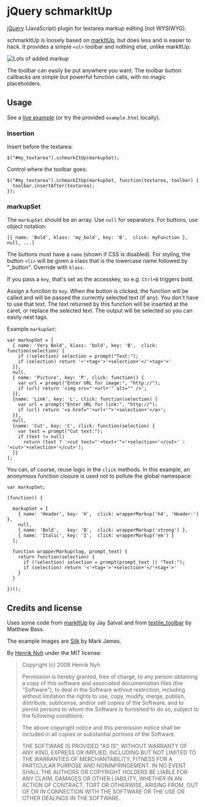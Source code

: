 # jQuery schmarkItUp

[jQuery](http://jquery.com/) (JavaScript) plugin for textarea markup editing (not WYSIWYG).

schmarkItUp is loosely based on [markItUp](http://markitup.jaysalvat.com/), but does less and is easier to hack. It provides a simple `<ul>` toolbar and nothing else, unlike markItUp:

![Lots of added markup](http://markitup.jaysalvat.com/_images/cssmap-after.png)

The toolbar can easily be put anywhere you want. The toolbar button callbacks are simple but powerful function calls, with no magic placeholders.


## Usage

See a [live example](http://henrik.nyh.se/examples/schmarkItUp/) (or try the provided `example.html` locally).


### Insertion

Insert before the textarea:

    $("#my_textarea").schmarkItUp(markupSet);

Control where the toolbar goes:

    $("#my_textarea").schmarkItUp(markupSet, function(textarea, toolbar) {
      toolbar.insertAfter(textarea);
    });
    

### markupSet

The `markupSet` should be an array. Use `null` for separators. For buttons, use object notation:

    [{ name: 'Bold', klass: 'my_bold', key: 'B',  click: myFunction }, null, ...]

The buttons must have a `name` (shown if CSS is disabled). For styling, the button `<li>` will be
given a class that is the lowercase name followed by "_button". Override with `klass`.

If you pass a `key`, that's set as the accesskey, so e.g. `Ctrl+B` triggers bold.

Assign a function to `key`. When the button is clicked, the function will be called and will be
passed the currently selected text (if any). You don't have to use that text. The text returned
by this function will be inserted at the caret, or replace the selected text. The output will
be selected so you can easily nest tags.
    
Example `markupSet`:

    var markupSet = [
      { name: 'Very Bold', klass: 'bold', key: 'B',  click: function(selection) {
        if (!selection) selection = prompt("Text:");
        if (selection) return '<'+tag+'>'+selection+'</'+tag+'>'
      }},
      null,
      { name: 'Picture', key: 'P', click: function() {
        var url = prompt("Enter URL for image:", "http://");
        if (url) return '<img src="'+url+'" alt="" />';
      }},
      {name: 'Link', key: 'L', click: function(selection) {
        var url = prompt("Enter URL for link:", "http://");
        if (url) return '<a href="'+url+'">'+selection+'</a>';
      }},
      null,
      {name: 'Cut', key: 'C', click: function(selection) {
        var text = prompt("Cut text:");
        if (text != null)
          return (text ? '<cut text="'+text+'">'+selection+'</cut>' : '<cut>'+selection+'</cut>');
      }}
    ];

You can, of course, reuse logic in the `click` methods. In this example, an anonymous function closure is used not to pollute the global namespace:

    var markupSet;
    
    (function() {
      
      markupSet = [
        { name: 'Header', key: 'H',  click: wrapperMarkup('h4', 'Header:') },
        null,
        { name: 'Bold',   key: 'B',  click: wrapperMarkup('strong') },
        { name: 'Italic', key: 'I',  click: wrapperMarkup('em') }
      ];
    
      function wrapperMarkup(tag, prompt_text) {
        return function(selection) {
          if (!selection) selection = prompt(prompt_text || "Text:");
          if (selection) return '<'+tag+'>'+selection+'</'+tag+'>'
        }
      }
      
    })();


## Credits and license

Uses some code from [markItUp](http://markitup.jaysalvat.com/) by Jay Salvat and from [textile_toolbar](http://github.com/pelargir/textile_toolbar/) by Matthew Bass.

The example images are [Silk](http://www.famfamfam.com/lab/icons/silk/) by Mark James.

By [Henrik Nyh](http://henrik.nyh.se/) under the MIT license:

>  Copyright (c) 2008 Henrik Nyh
>
>  Permission is hereby granted, free of charge, to any person obtaining a copy
>  of this software and associated documentation files (the "Software"), to deal
>  in the Software without restriction, including without limitation the rights
>  to use, copy, modify, merge, publish, distribute, sublicense, and/or sell
>  copies of the Software, and to permit persons to whom the Software is
>  furnished to do so, subject to the following conditions:
>
>  The above copyright notice and this permission notice shall be included in
>  all copies or substantial portions of the Software.
>
>  THE SOFTWARE IS PROVIDED "AS IS", WITHOUT WARRANTY OF ANY KIND, EXPRESS OR
>  IMPLIED, INCLUDING BUT NOT LIMITED TO THE WARRANTIES OF MERCHANTABILITY,
>  FITNESS FOR A PARTICULAR PURPOSE AND NONINFRINGEMENT. IN NO EVENT SHALL THE
>  AUTHORS OR COPYRIGHT HOLDERS BE LIABLE FOR ANY CLAIM, DAMAGES OR OTHER
>  LIABILITY, WHETHER IN AN ACTION OF CONTRACT, TORT OR OTHERWISE, ARISING FROM,
>  OUT OF OR IN CONNECTION WITH THE SOFTWARE OR THE USE OR OTHER DEALINGS IN
>  THE SOFTWARE.
